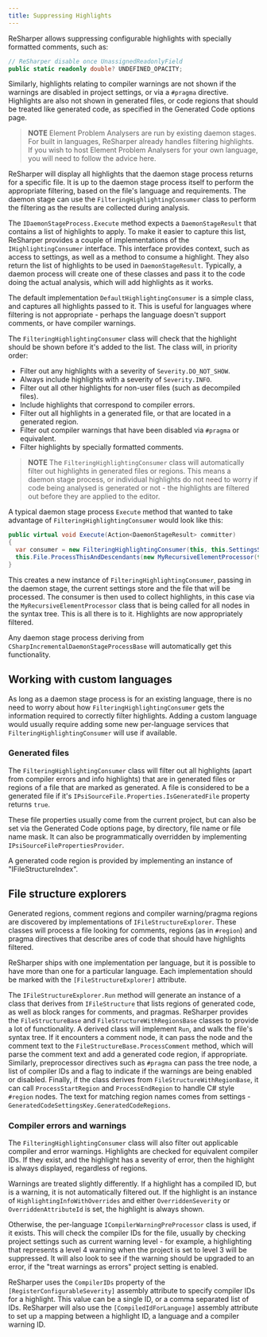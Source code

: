```yaml
---
title: Suppressing Highlights
---
```


ReSharper allows suppressing configurable highlights with specially formatted comments, such as:

```csharp
// ReSharper disable once UnassignedReadonlyField
public static readonly double? UNDEFINED_OPACITY;
```

Similarly, highlights relating to compiler warnings are not shown if the warnings are disabled in project settings, or via a `#pragma` directive. Highlights are also not shown in generated files, or code regions that should be treated like generated code, as specified in the Generated Code options page.

> **NOTE** Element Problem Analysers are run by existing daemon stages. For built in languages, ReSharper already handles filtering highlights. If you wish to host Element Problem Analysers for your own language, you will need to follow the advice here.

ReSharper will display all highlights that the daemon stage process returns for a specific file. It is up to the daemon stage process itself to perform the appropriate filtering, based on the file's language and requirements. The daemon stage can use the `FilteringHighlightingConsumer` class to perform the filtering as the results are collected during analysis.

The `IDaemonStageProcess.Execute` method expects a `DaemonStageResult` that contains a list of highlights to apply. To make it easier to capture this list, ReSharper provides a couple of implementations of the `IHighlightingConsumer` interface. This interface provides context, such as access to settings, as well as a method to consume a highlight. They also return the list of highlights to be used in `DaemonStageResult`. Typically, a daemon process will create one of these classes and pass it to the code doing the actual analysis, which will add highlights as it works.

The default implementation `DefaultHighlightingConsumer` is a simple class, and captures all highlights passed to it. This is useful for languages where filtering is not appropriate - perhaps the language doesn't support comments, or have compiler warnings.

The `FilteringHighlightingConsumer` class will check that the highlight should be shown before it's added to the list. The class will, in priority order:

* Filter out any highlights with a severity of `Severity.DO_NOT_SHOW`.
* Always include highlights with a severity of `Severity.INFO`.
* Filter out all other highlights for non-user files (such as decompiled files).
* Include highlights that correspond to compiler errors.
* Filter out all highlights in a generated file, or that are located in a generated region.
* Filter out compiler warnings that have been disabled via `#pragma` or equivalent.
* Filter highlights by specially formatted comments.

> **NOTE** The `FilteringHighlightingConsumer` class will automatically filter out highlights in generated files or regions. This means a daemon stage process, or individual highlights do not need to worry if code being analysed is generated or not - the highlights are filtered out before they are applied to the editor.

A typical daemon stage process `Execute` method that wanted to take advantage of `FilteringHighlightingConsumer` would look like this:

```csharp
public virtual void Execute(Action<DaemonStageResult> committer)
{
  var consumer = new FilteringHighlightingConsumer(this, this.SettingsStore, this.File);
  this.File.ProcessThisAndDescendants(new MyRecursiveElementProcessor(this, consumer));
}
```

This creates a new instance of `FilteringHighlightingConsumer`, passing in the daemon stage, the current settings store and the file that will be processed. The consumer is then used to collect highlights, in this case via the `MyRecursiveElementProcessor` class that is being called for all nodes in the syntax tree. This is all there is to it. Highlights are now appropriately filtered.

Any daemon stage process deriving from `CSharpIncrementalDaemonStageProcessBase` will automatically get this functionality.

## Working with custom languages

As long as a daemon stage process is for an existing language, there is no need to worry about how `FilteringHighlightingConsumer` gets the information required to correctly filter highlights. Adding a custom language would usually require adding some new per-language services that `FilteringHighlightingConsumer` will use if available.

### Generated files

The `FilteringHighlightingConsumer` class will filter out all highlights (apart from compiler errors and info highlights) that are in generated files or regions of a file that are marked as generated. A file is considered to be a generated file if it's `IPsiSourceFile.Properties.IsGeneratedFile` property returns `true`.

These file properties usually come from the current project, but can also be set via the Generated Code options page, by directory, file name or file name mask. It can also be programmatically overridden by implementing `IPsiSourceFilePropertiesProvider`.

A generated code region is provided by implementing an instance of "IFileStructureIndex".

## File structure explorers

Generated regions, comment regions and compiler warning/pragma regions are discovered by implementations of `IFileStructureExplorer`. These classes will process a file looking for comments, regions (as in `#region`) and pragma directives that describe ares of code that should have highlights filtered.

ReSharper ships with one implementation per language, but it is possible to have more than one for a particular language. Each implementation should be marked with the `[FileStructureExplorer]` attribute.

The `IFileStructureExplorer.Run` method will generate an instance of a class that derives from `IFileStructure` that lists regions of generated code, as well as block ranges for comments, and pragmas. ReSharper provides the `FileStructureBase` and `FileStructureWithRegionsBase` classes to provide a lot of functionality. A derived class will implement `Run`, and walk the file's syntax tree. If it encounters a comment node, it can pass the node and the comment text to the `FileStructureBase.ProcessComment` method, which will parse the comment text and add a generated code region, if appropriate. Similarly, preprocessor directives such as `#pragma` can pass the tree node, a list of compiler IDs and a flag to indicate if the warnings are being enabled or disabled. Finally, if the class derives from `FileStructureWithRegionBase`, it can call `ProcessStartRegion` and `ProcessEndRegion` to handle C# style `#region` nodes. The text for matching region names comes from settings - `GeneratedCodeSettingsKey.GeneratedCodeRegions`.

### Compiler errors and warnings

The `FilteringHighlightingConsumer` class will also filter out applicable compiler and error warnings. Highlights are checked for equivalent compiler IDs. If they exist, and the highlight has a severity of error, then the highlight is always displayed, regardless of regions.

Warnings are treated slightly differently. If a highlight has a compiled ID, but is a warning, it is not automatically filtered out. If the highlight is an instance of `HighlightingInfoWithOverrides` and either `OverriddenSeverity` or `OverriddenAttributeId` is set, the highlight is always shown.

Otherwise, the per-language `ICompilerWarningPreProcessor` class is used, if it exists. This will check the compiler IDs for the file, usually by checking project settings such as current warning level - for example, a highlighting that represents a level 4 warning when the project is set to level 3 will be suppressed. It will also look to see if the warning should be upgraded to an error, if the "treat warnings as errors" project setting is enabled.

ReSharper uses the `CompilerIDs` property of the `[RegisterConfigurableSeverity]` assembly attribute to specify compiler IDs for a highlight. This value can be a single ID, or a comma separated list of IDs. ReSharper will also use the `[CompiledIdForLanguage]` assembly attribute to set up a mapping between a highlight ID, a language and a compiler warning ID.
